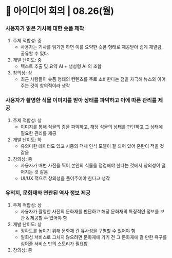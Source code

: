 # 🙌 아이디어 회의 | 08.26(월)
### 사용자가 읽은 기사에 대한 숏폼 제작
1. 주제 적합성: 중
    - 사용자는 기사를 읽기만 하면 이를 요약한 숏폼 형태로 제공받아 쉽게 재열람, 공유할 수 있다.
2. 개발 난이도: 중
    - 텍스트 추출 및 요약 AI + 생성형 AI 의 조합
3. 창의성: 상
    - 최근 사람들이 숏폼 형태의 컨텐츠를 주로 소비한다는 점을 자극해 뉴스와 이어주는 것이 창의적이라 생각
### 사용자가 촬영한 식물 이미지를 받아 상태를 파악하고 이에 따른 관리를 제공
1. 주제 적합성: 상
    - 이미지를 통해 식물의 종을 파악하고, 해당 식물의 상태를 판단하고 그 상태에 필요한 관리를 제공
2. 개발 난이도: 하
    - 유의미한 데이터도 있고 시중의 객체 인식 모델이 잘 되어 있어 혼란이 적을 것 같음
3. 창의성: 중
    - 사용자가 매번 사진을 찍어 본인의 식물을 점검해야 한다는 것에서 창의성이 떨어지는 것 같음
    - UI/UX 적으로 창의성을 풀어주어야 한다고 생각
### 유적지, 문화재와 연관된 역사 정보 제공
1. 주제 적합성: 상
    - 사용자가 촬영한 사진의 문화재를 판단하고 해당 문화재의 특징적인 정보를 보관 & 제공할 수 있어야 함
2. 개발 난이도: 상
    - 정확도를 높이기 위해 문화재 간 유사성을 구별할 수 있어야 함
    - 일회성 서비스로 그치지 않으려면 문화재에 가기 전 그 문화재에 갈 만한 욕구를 심어줄 서비스 만의 스토리가 필요함
3. 창의성: 중
